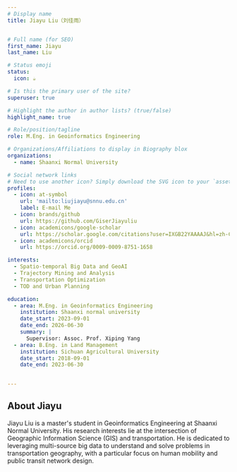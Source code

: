 ```yaml
---
# Display name
title: Jiayu Liu（刘佳雨）


# Full name (for SEO)
first_name: Jiayu
last_name: Liu

# Status emoji
status:
  icon: ☕️

# Is this the primary user of the site?
superuser: true

# Highlight the author in author lists? (true/false)
highlight_name: true

# Role/position/tagline
role: M.Eng. in Geoinformatics Engineering

# Organizations/Affiliations to display in Biography blox
organizations:
  - name: Shaanxi Normal University

# Social network links
# Need to use another icon? Simply download the SVG icon to your `assets/media/icons/` folder.
profiles:
  - icon: at-symbol
    url: 'mailto:liujiayu@snnu.edu.cn'
    label: E-mail Me
  - icon: brands/github
    url: https://github.com/GiserJiayuliu
  - icon: academicons/google-scholar
    url: https://scholar.google.com/citations?user=IXGB22YAAAAJ&hl=zh-CN
  - icon: academicons/orcid
    url: https://orcid.org/0009-0009-8751-1658

interests:
  - Spatio-temporal Big Data and GeoAI
  - Trajectory Mining and Analysis
  - Transportation Optimization
  - TOD and Urban Planning

education:
  - area: M.Eng. in Geoinformatics Engineering
    institution: Shaanxi normal university
    date_start: 2023-09-01
    date_end: 2026-06-30
    summary: |
      Supervisor: Assoc. Prof. Xiping Yang 
  - area: B.Eng. in Land Management
    institution: Sichuan Agricultural University
    date_start: 2018-09-01
    date_end: 2023-06-30
    

---
```

 
## About Jiayu

Jiayu Liu is a master's student in Geoinformatics Engineering at Shaanxi Normal University. His research interests lie at the intersection of Geographic Information Science (GIS) and transportation. He is dedicated to leveraging multi-source big data to understand and solve problems in transportation geography, with a particular focus on human mobility and public transit network design.



